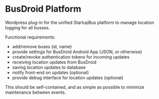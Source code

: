 BusDroid Platform
=================

Wordpress plug-in for the unified StartupBus platform to
manage location logging for all busses.

Functional requirements:

* add/remove buses (id, name)
* provide settings for BusDroid Android App (JSON, or otherwise)
* create/revoke authentication tokens for incoming updates
* receiving location updates from BusDroid
* saving location updates to database
* notify front-end on updates (optional)
* provide debug interface for location updates (optional)

This should be self-contained, and as simple as possible to
minimize maintenance between events.
